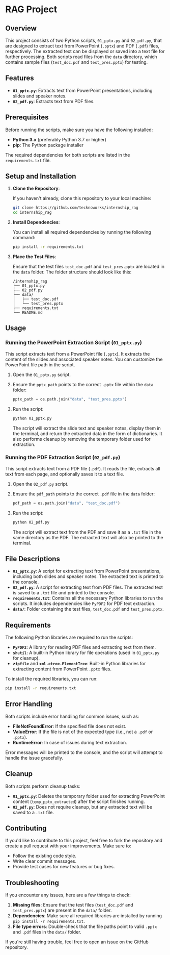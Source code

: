 # RAG Project

## Overview

This project consists of two Python scripts, `01_pptx.py` and `02_pdf.py`, that are designed to extract text from PowerPoint (`.pptx`) and PDF (`.pdf`) files, respectively. The extracted text can be displayed or saved into a text file for further processing. Both scripts read files from the `data` directory, which contains sample files (`test_doc.pdf` and `test_pres.pptx`) for testing.

## Features

- **`01_pptx.py`**: Extracts text from PowerPoint presentations, including slides and speaker notes.
- **`02_pdf.py`**: Extracts text from PDF files.

## Prerequisites

Before running the scripts, make sure you have the following installed:

- **Python 3.x** (preferably Python 3.7 or higher)
- **pip**: The Python package installer

The required dependencies for both scripts are listed in the `requirements.txt` file. 

## Setup and Installation

1. **Clone the Repository**: 

   If you haven't already, clone this repository to your local machine:

   ```bash
   git clone https://github.com/tecknoworks/internship_rag
   cd internship_rag
   ```

2. **Install Dependencies**: 

   You can install all required dependencies by running the following command:

   ```bash
   pip install -r requirements.txt
   ```

3. **Place the Test Files**:

   Ensure that the test files `test_doc.pdf` and `test_pres.pptx` are located in the `data` folder. The folder structure should look like this:

   ```
   /internship_rag
   ├── 01_pptx.py
   ├── 02_pdf.py
   ├── data/
   │   ├── test_doc.pdf
   │   └── test_pres.pptx
   ├── requirements.txt
   └── README.md
   ```

## Usage

### Running the PowerPoint Extraction Script (`01_pptx.py`)

This script extracts text from a PowerPoint file (`.pptx`). It extracts the content of the slides and associated speaker notes. You can customize the PowerPoint file path in the script.

1. Open the `01_pptx.py` script.
2. Ensure the `pptx_path` points to the correct `.pptx` file within the `data` folder:

   ```python
   pptx_path = os.path.join("data", "test_pres.pptx")
   ```

3. Run the script:

   ```bash
   python 01_pptx.py
   ```

   The script will extract the slide text and speaker notes, display them in the terminal, and return the extracted data in the form of dictionaries. It also performs cleanup by removing the temporary folder used for extraction.

### Running the PDF Extraction Script (`02_pdf.py`)

This script extracts text from a PDF file (`.pdf`). It reads the file, extracts all text from each page, and optionally saves it to a text file.

1. Open the `02_pdf.py` script.
2. Ensure the `pdf_path` points to the correct `.pdf` file in the `data` folder:

   ```python
   pdf_path = os.path.join("data", "test_doc.pdf")
   ```

3. Run the script:

   ```bash
   python 02_pdf.py
   ```

   The script will extract text from the PDF and save it as a `.txt` file in the same directory as the PDF. The extracted text will also be printed to the terminal.

## File Descriptions

- **`01_pptx.py`**: A script for extracting text from PowerPoint presentations, including both slides and speaker notes. The extracted text is printed to the console.
- **`02_pdf.py`**: A script for extracting text from PDF files. The extracted text is saved to a `.txt` file and printed to the console.
- **`requirements.txt`**: Contains all the necessary Python libraries to run the scripts. It includes dependencies like `PyPDF2` for PDF text extraction.
- **`data/`**: Folder containing the test files, `test_doc.pdf` and `test_pres.pptx`.

## Requirements

The following Python libraries are required to run the scripts:

- **`PyPDF2`**: A library for reading PDF files and extracting text from them.
- **`shutil`**: A built-in Python library for file operations (used in `01_pptx.py` for cleanup).
- **`zipfile`** and **`xml.etree.ElementTree`**: Built-in Python libraries for extracting content from PowerPoint `.pptx` files.

To install the required libraries, you can run:

```bash
pip install -r requirements.txt
```

## Error Handling

Both scripts include error handling for common issues, such as:

- **FileNotFoundError**: If the specified file does not exist.
- **ValueError**: If the file is not of the expected type (i.e., not a `.pdf` or `.pptx`).
- **RuntimeError**: In case of issues during text extraction.

Error messages will be printed to the console, and the script will attempt to handle the issue gracefully.

## Cleanup

Both scripts perform cleanup tasks:

- **`01_pptx.py`**: Deletes the temporary folder used for extracting PowerPoint content (`temp_pptx_extracted`) after the script finishes running.
- **`02_pdf.py`**: Does not require cleanup, but any extracted text will be saved to a `.txt` file.

## Contributing

If you'd like to contribute to this project, feel free to fork the repository and create a pull request with your improvements. Make sure to:

- Follow the existing code style.
- Write clear commit messages.
- Provide test cases for new features or bug fixes.


## Troubleshooting

If you encounter any issues, here are a few things to check:

1. **Missing files**: Ensure that the test files (`test_doc.pdf` and `test_pres.pptx`) are present in the `data/` folder.
2. **Dependencies**: Make sure all required libraries are installed by running `pip install -r requirements.txt`.
3. **File type errors**: Double-check that the file paths point to valid `.pptx` and `.pdf` files in the `data/` folder.

If you're still having trouble, feel free to open an issue on the GitHub repository.